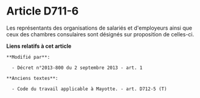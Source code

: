 # Article D711-6

Les représentants des organisations de salariés et d'employeurs ainsi que ceux des chambres consulaires sont désignés sur
proposition de celles-ci.

**Liens relatifs à cet article**

	**Modifié par**:

	  - Décret n°2013-800 du 2 septembre 2013 - art. 1

	**Anciens textes**:

	  - Code du travail applicable à Mayotte. - art. D712-5 (T)
